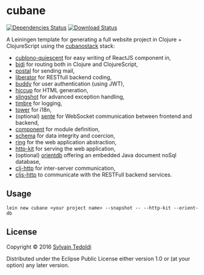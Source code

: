 # cubane

  [![Dependencies Status](http://jarkeeper.com/cubane/cubane/status.svg)](http://jarkeeper.com/cubane/cubane)
  [![Download Status](https://jarkeeper.com/cubane/cubane/downloads.svg)](https://jarkeeper.com/cubane/cubane)

A Leiningen template for generating a full website project in Clojure + ClojureScript using the [cubanostack](https://github.com/s-ted/cubanostack) stack:
  - [cublono-quiescent](https://github.com/s-ted/cublono-quiescent) for easy writing of ReactJS component in,
  - [bidi](https://github.com/juxt/bidi) for routing both in Clojure and ClojureScript,
  - [postal](https://github.com/drewr/postal) for sending mail,
  - [liberator](https://github.com/clojure-liberator/liberator) for RESTfull backend coding,
  - [buddy](https://github.com/funcool/buddy) for user authentication (using JWT),
  - [hiccup](https://github.com/weavejester/hiccup) for HTML generation,
  - [slingshot](https://github.com/scgilardi/slingshot) for advanced exception handling,
  - [timbre](https://github.com/ptaoussanis/timbre) for logging,
  - [tower](https://github.com/ptaoussanis/tower) for i18n,
  - (optional) [sente](https://github.com/ptaoussanis/sente) for WebSocket communication between frontend and backend,
  - [component](https://github.com/stuartsierra/component) for module definition,
  - [schema](https://github.com/plumatic/schema) for data integrity and coercion,
  - [ring](https://github.com/ring-clojure/ring) for the web application abstraction,
  - [http-kit](https://github.com/http-kit/http-kit) for serving the web application,
  - (optional) [orientdb](https://github.com/orientechnologies/orientdb) offering an embedded Java document noSql database,
  - [clj-http](https://github.com/dakrone/clj-http) for inter-server communication,
  - [cljs-http](https://github.com/r0man/cljs-http) to communicate with the RESTFull backend services.

## Usage

```
lein new cubane <your project name> --snapshot -- --http-kit --orient-db
```

## License

Copyright © 2016 [Sylvain Tedoldi](https://github.com/s-ted)

Distributed under the Eclipse Public License either version 1.0 or (at
your option) any later version.
